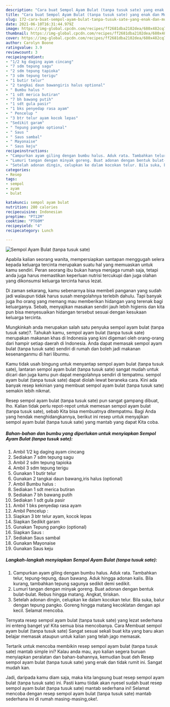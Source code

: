 ```yaml
---
description: "Cara buat Sempol Ayam Bulat (tanpa tusuk sate) yang enak dan Mudah Dibuat"
title: "Cara buat Sempol Ayam Bulat (tanpa tusuk sate) yang enak dan Mudah Dibuat"
slug: 172-cara-buat-sempol-ayam-bulat-tanpa-tusuk-sate-yang-enak-dan-mudah-dibuat
date: 2021-06-10T16:31:44.979Z
image: https://img-global.cpcdn.com/recipes/ff2681dba2102dea/680x482cq70/sempol-ayam-bulat-tanpa-tusuk-sate-foto-resep-utama.jpg
thumbnail: https://img-global.cpcdn.com/recipes/ff2681dba2102dea/680x482cq70/sempol-ayam-bulat-tanpa-tusuk-sate-foto-resep-utama.jpg
cover: https://img-global.cpcdn.com/recipes/ff2681dba2102dea/680x482cq70/sempol-ayam-bulat-tanpa-tusuk-sate-foto-resep-utama.jpg
author: Carolyn Boone
ratingvalue: 3.9
reviewcount: 3
recipeingredient:
- "1/2 kg daging ayam cincang"
- "7 sdm tepung sagu"
- "2 sdm tepung tapioka"
- "3 sdm tepung terigu"
- "1 butir telur"
- "2 tangkai daun bawangiris halus optional"
- " Bumbu halus "
- "1 sdt merica butiran"
- "7 bh bawang putih"
- "1 sdt gula pasir"
- "1 bks penyedap rasa ayam"
- " Pencelup "
- "3 btr telur ayam kocok lepas"
- "Sedikit garam"
- " Tepung pangko optional"
- " Saus "
- " Saus sambal"
- " Mayonaise"
- " Saus keju"
recipeinstructions:
- "Campurkan ayam giling dengan bumbu halus. Aduk rata. Tambahkan telur, tepung-tepung, daun bawang. Aduk hingga adonan kalis. Bila kurang, tambahkan tepung sagunya sedikit demi sedikit."
- "Lumuri tangan dengan minyak goreng. Buat adonan dengan bentuk bulat-bulat. Rebus hingga matang. Angkat, tiriskan."
- "Setelah adonan dingin, celupkan ke dalam kocokan telur. Bila suka, balur dengan tepung pangko. Goreng hingga matang kecoklatan dengan api kecil. Selamat mencoba."
categories:
- Resep
tags:
- sempol
- ayam
- bulat

katakunci: sempol ayam bulat 
nutrition: 280 calories
recipecuisine: Indonesian
preptime: "PT12M"
cooktime: "PT60M"
recipeyield: "4"
recipecategory: Lunch

---
```



![Sempol Ayam Bulat (tanpa tusuk sate)](https://img-global.cpcdn.com/recipes/ff2681dba2102dea/680x482cq70/sempol-ayam-bulat-tanpa-tusuk-sate-foto-resep-utama.jpg)

Apabila kalian seorang wanita, mempersiapkan santapan menggugah selera kepada keluarga tercinta merupakan suatu hal yang memuaskan untuk kamu sendiri. Peran seorang ibu bukan hanya menjaga rumah saja, tetapi anda juga harus memastikan keperluan nutrisi tercukupi dan juga olahan yang dikonsumsi keluarga tercinta harus lezat.

Di zaman  sekarang, kamu sebenarnya bisa membeli panganan yang sudah jadi walaupun tidak harus susah mengolahnya terlebih dahulu. Tapi banyak juga lho orang yang memang mau memberikan hidangan yang terenak bagi keluarganya. Sebab, menyajikan masakan sendiri jauh lebih higienis dan kita pun bisa menyesuaikan hidangan tersebut sesuai dengan kesukaan keluarga tercinta. 



Mungkinkah anda merupakan salah satu penyuka sempol ayam bulat (tanpa tusuk sate)?. Tahukah kamu, sempol ayam bulat (tanpa tusuk sate) merupakan makanan khas di Indonesia yang kini digemari oleh orang-orang dari hampir setiap daerah di Indonesia. Anda dapat memasak sempol ayam bulat (tanpa tusuk sate) sendiri di rumah dan boleh jadi makanan kesenanganmu di hari liburmu.

Kamu tidak usah bingung untuk menyantap sempol ayam bulat (tanpa tusuk sate), lantaran sempol ayam bulat (tanpa tusuk sate) sangat mudah untuk dicari dan juga kamu pun dapat mengolahnya sendiri di tempatmu. sempol ayam bulat (tanpa tusuk sate) dapat diolah lewat beraneka cara. Kini ada banyak resep kekinian yang membuat sempol ayam bulat (tanpa tusuk sate) semakin lebih nikmat.

Resep sempol ayam bulat (tanpa tusuk sate) pun sangat gampang dibuat, lho. Kalian tidak perlu repot-repot untuk memesan sempol ayam bulat (tanpa tusuk sate), sebab Kita bisa membuatnya ditempatmu. Bagi Anda yang hendak menghidangkannya, berikut ini resep untuk menyajikan sempol ayam bulat (tanpa tusuk sate) yang mantab yang dapat Kita coba.

<!--inarticleads1-->

##### Bahan-bahan dan bumbu yang diperlukan untuk menyiapkan Sempol Ayam Bulat (tanpa tusuk sate):

1. Ambil 1/2 kg daging ayam cincang
1. Sediakan 7 sdm tepung sagu
1. Ambil 2 sdm tepung tapioka
1. Ambil 3 sdm tepung terigu
1. Gunakan 1 butir telur
1. Gunakan 2 tangkai daun bawang,iris halus (optional)
1. Ambil  Bumbu halus :
1. Sediakan 1 sdt merica butiran
1. Sediakan 7 bh bawang putih
1. Sediakan 1 sdt gula pasir
1. Ambil 1 bks penyedap rasa ayam
1. Ambil  Pencelup :
1. Siapkan 3 btr telur ayam, kocok lepas
1. Siapkan Sedikit garam
1. Gunakan  Tepung pangko (optional)
1. Siapkan  Saus :
1. Sediakan  Saus sambal
1. Gunakan  Mayonaise
1. Gunakan  Saus keju




<!--inarticleads2-->

##### Langkah-langkah menyiapkan Sempol Ayam Bulat (tanpa tusuk sate):

1. Campurkan ayam giling dengan bumbu halus. Aduk rata. Tambahkan telur, tepung-tepung, daun bawang. Aduk hingga adonan kalis. Bila kurang, tambahkan tepung sagunya sedikit demi sedikit.
1. Lumuri tangan dengan minyak goreng. Buat adonan dengan bentuk bulat-bulat. Rebus hingga matang. Angkat, tiriskan.
1. Setelah adonan dingin, celupkan ke dalam kocokan telur. Bila suka, balur dengan tepung pangko. Goreng hingga matang kecoklatan dengan api kecil. Selamat mencoba.




Ternyata resep sempol ayam bulat (tanpa tusuk sate) yang lezat sederhana ini enteng banget ya! Kita semua bisa mencobanya. Cara Membuat sempol ayam bulat (tanpa tusuk sate) Sangat sesuai sekali buat kita yang baru akan belajar memasak ataupun untuk kalian yang telah jago memasak.

Tertarik untuk mencoba membikin resep sempol ayam bulat (tanpa tusuk sate) mantab simple ini? Kalau anda mau, ayo kalian segera buruan menyiapkan peralatan dan bahan-bahannya, kemudian buat deh Resep sempol ayam bulat (tanpa tusuk sate) yang enak dan tidak rumit ini. Sangat mudah kan. 

Jadi, daripada kamu diam saja, maka kita langsung buat resep sempol ayam bulat (tanpa tusuk sate) ini. Pasti kamu tiidak akan nyesel sudah buat resep sempol ayam bulat (tanpa tusuk sate) mantab sederhana ini! Selamat mencoba dengan resep sempol ayam bulat (tanpa tusuk sate) mantab sederhana ini di rumah masing-masing,oke!.

